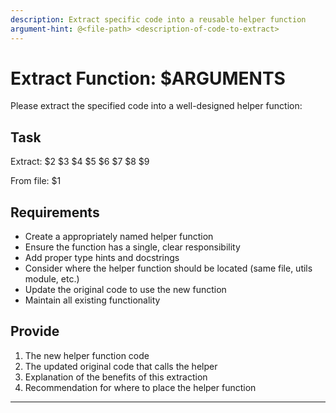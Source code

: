 ```yaml
---
description: Extract specific code into a reusable helper function
argument-hint: @<file-path> <description-of-code-to-extract>
---
```


# Extract Function: $ARGUMENTS

Please extract the specified code into a well-designed helper function:

## Task
Extract: $2 $3 $4 $5 $6 $7 $8 $9

From file: $1

## Requirements
- Create a appropriately named helper function
- Ensure the function has a single, clear responsibility
- Add proper type hints and docstrings
- Consider where the helper function should be located (same file, utils module, etc.)
- Update the original code to use the new function
- Maintain all existing functionality

## Provide
1. The new helper function code
2. The updated original code that calls the helper
3. Explanation of the benefits of this extraction
4. Recommendation for where to place the helper function

---
